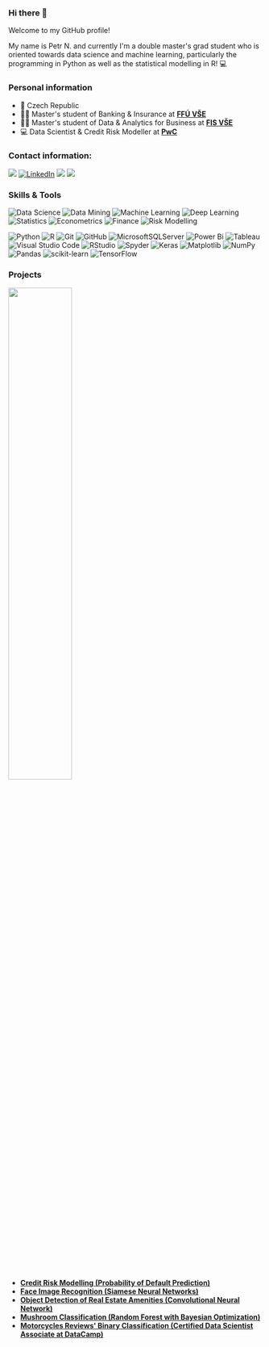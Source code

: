 ### Hi there 👋
Welcome to my GitHub profile!

My name is Petr N. and currently I'm a double master's grad student who is oriented towards data science and machine learning, particularly the programming in Python as well as the statistical modelling in R! :computer:

### Personal information
 - :round_pushpin: Czech Republic
 - :student: Master's student of Banking & Insurance at [**FFÚ VŠE**](https://ffu.vse.cz/english/)
 - :student: Master's student of Data & Analytics for Business at [**FIS VŠE**](https://fis.vse.cz/english/)
 - :computer: Data Scientist & Credit Risk Modeller at [**PwC**](https://www.pwc.com/cz/en.html)

### Contact information:
<a href="mailto:ngn.petr@gmail.com"><img src="https://img.shields.io/badge/-Gmail-D14836?style=for-the-badge&logo=Gmail&logoColor=white"></img></a>
<a href="https://www.linkedin.com/in/petr-ngn/" target="_blank"><img alt="LinkedIn" src="https://img.shields.io/badge/LinkedIn-0077B5?style=for-the-badge&logo=linkedin&logoColor=white" /></img></a>
<a href="https://stackoverflow.com/users/21003873/petr-ngn"><img src = "https://img.shields.io/badge/Stack%20Overflow-F58025.svg?style=for-the-badge&logo=Stack-Overflow&logoColor=white"></img></a>
<a href="https://www.kaggle.com/ptrngn"><img src = "https://img.shields.io/badge/Kaggle-20BEFF.svg?style=for-the-badge&logo=Kaggle&logoColor=white"></img></a>

### Skills & Tools
![Data Science](https://img.shields.io/badge/-Data%20Science-lightgreen)
![Data Mining](https://img.shields.io/badge/-Data%20Mining-brightgreen)
![Machine Learning](https://img.shields.io/badge/-Machine%20Learning-green)
![Deep Learning](https://img.shields.io/badge/-Deep%20Learning-darkgreen)
![Statistics](https://img.shields.io/badge/-Statistics-orange)
![Econometrics](https://img.shields.io/badge/-Econometrics-darkorange)
![Finance](https://img.shields.io/badge/-Finance-darkblue)
![Risk Modelling](https://img.shields.io/badge/-Risk%20Modelling-blue)


![Python](https://img.shields.io/badge/python-3670A0?style=for-the-badge&logo=python&logoColor=ffdd54)
![R](https://img.shields.io/badge/r-%23276DC3.svg?style=for-the-badge&logo=r&logoColor=white)
![Git](https://img.shields.io/badge/-Git-black?style=flat-square&logo=git)
![GitHub](https://img.shields.io/badge/-GitHub-181717?style=flat-square&logo=github)
![MicrosoftSQLServer](https://img.shields.io/badge/Microsoft%20SQL%20Sever-CC2927?style=for-the-badge&logo=microsoft%20sql%20server&logoColor=white)
![Power Bi](https://img.shields.io/badge/power_bi-F2C811?style=for-the-badge&logo=powerbi&logoColor=black)
![Tableau](https://img.shields.io/badge/Tableau-E97627.svg?style=for-the-badge&logo=Tableau&logoColor=white)
![Visual Studio Code](https://img.shields.io/badge/Visual%20Studio%20Code-0078d7.svg?style=for-the-badge&logo=visual-studio-code&logoColor=white)
![RStudio](https://img.shields.io/badge/RStudio-4285F4?style=for-the-badge&logo=rstudio&logoColor=white)
![Spyder](https://img.shields.io/badge/Spyder-838485?style=for-the-badge&logo=spyder%20ide&logoColor=maroon)
![Keras](https://img.shields.io/badge/Keras-%23D00000.svg?style=for-the-badge&logo=Keras&logoColor=white)
 ![Matplotlib](https://img.shields.io/badge/Matplotlib-%23ffffff.svg?style=for-the-badge&logo=Matplotlib&logoColor=black)
 ![NumPy](https://img.shields.io/badge/numpy-%23013243.svg?style=for-the-badge&logo=numpy&logoColor=white)
 ![Pandas](https://img.shields.io/badge/pandas-%23150458.svg?style=for-the-badge&logo=pandas&logoColor=white)
 ![scikit-learn](https://img.shields.io/badge/scikit--learn-%23F7931E.svg?style=for-the-badge&logo=scikit-learn&logoColor=white)
 ![TensorFlow](https://img.shields.io/badge/TensorFlow-%23FF6F00.svg?style=for-the-badge&logo=TensorFlow&logoColor=white)

### Projects
<img src = "https://i.kym-cdn.com/entries/icons/mobile/000/028/021/work.jpg" width=50% height=50%>

- [**Credit Risk Modelling (Probability of Default Prediction)**](https://github.com/petr-ngn/Probability_of_Default_Prediction)
- [**Face Image Recognition (Siamese Neural Networks)**](https://github.com/petr-ngn/ML_Siamese_Neural_Networks)
- [**Object Detection of Real Estate Amenities (Convolutional Neural Network)**](https://github.com/petr-ngn/CNN_Real_Estate_Offices_Amenities_Listing)
- [**Mushroom Classification (Random Forest with Bayesian Optimization)**](https://github.com/petr-ngn/Data_X_2022)
- [**Motorcycles Reviews' Binary Classification (Certified Data Scientist Associate at DataCamp)**](https://github.com/petr-ngn/DataCamp_DS_Associate_Certification)

<!--
**petr-ngn/petr-ngn** is a ✨ _special_ ✨ repository because its `README.md` (this file) appears on your GitHub profile.

Here are some ideas to get you started:

- 🔭 I’m currently working on ...
- 🌱 I’m currently learning ...
- 👯 I’m looking to collaborate on ...
- 🤔 I’m looking for help with ...
- 💬 Ask me about ...
- 📫 How to reach me: ...
- 😄 Pronouns: ...
- ⚡ Fun fact: ...
-->
